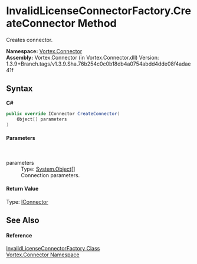 # InvalidLicenseConnectorFactory.CreateConnector Method 
 

Creates connector.

**Namespace:**&nbsp;<a href="N_Vortex_Connector.md">Vortex.Connector</a><br />**Assembly:**&nbsp;Vortex.Connector (in Vortex.Connector.dll) Version: 1.3.9+Branch.tags/v1.3.9.Sha.76b254c0c0b18db4a0754abdd4dde08f4adae41f

## Syntax

**C#**<br />
``` C#
public override IConnector CreateConnector(
	Object[] parameters
)
```


#### Parameters
&nbsp;<dl><dt>parameters</dt><dd>Type: <a href="https://docs.microsoft.com/dotnet/api/system.object" target="_blank">System.Object</a>[]<br />Connection parameters.</dd></dl>

#### Return Value
Type: <a href="T_Vortex_Connector_IConnector.md">IConnector</a><br />

## See Also


#### Reference
<a href="T_Vortex_Connector_InvalidLicenseConnectorFactory.md">InvalidLicenseConnectorFactory Class</a><br /><a href="N_Vortex_Connector.md">Vortex.Connector Namespace</a><br />
